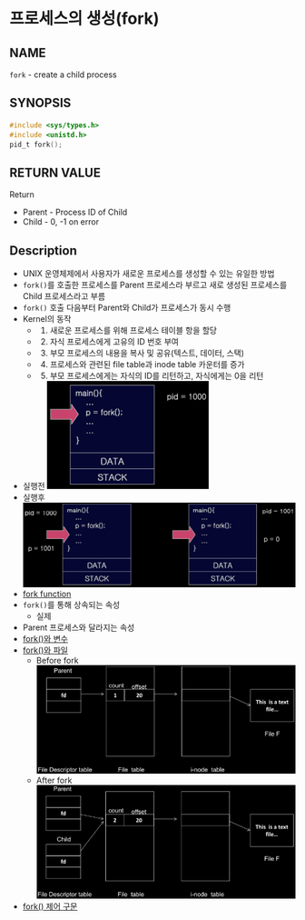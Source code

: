# 프로세스의 생성(fork)
## NAME
`fork` - create a child process
## SYNOPSIS
```c
#include <sys/types.h>
#include <unistd.h>
pid_t fork();
```
## RETURN VALUE
Return  
* Parent - Process ID of Child
* Child - 0, -1 on error
## Description
* UNIX 운영체제에서 사용자가 새로운 프로세스를 생성할 수 있는 유일한 방법
* `fork()`를 호출한 프로세스를 Parent 프로세스라 부르고 새로 생성된 프로세스를 Child 프로세스라고 부름
* `fork()` 호출 다음부터 Parent와 Child가 프로세스가 동시 수행
* Kernel의 동작
	* 1. 새로운 프로세스를 위해 프로세스 테이블 항을 할당
	* 2. 자식 프로세스에게 고유의 ID 번호 부여
	* 3. 부모 프로세스의 내용을 복사 및 공유(텍스트, 데이터, 스택)
	* 4. 프로세스와 관련된 file table과 inode table 카운터를 증가
	* 5. 부모 프로세스에게는 자식의 ID를 리턴하고, 자식에게는 0을 리턴
* 실행전
![before_fork()](./before_fork1.png?raw=true)
* 실행후
![after_fork()](./after_fork1.png?raw=true)
* [fork function](./fork0.c)
* `fork()`를 통해 상속되는 속성
  * 실제
* Parent 프로세스와 달라지는 속성
* [fork()와 변수](./fork1.c)
* [fork()와 파일](./fork2.c)
	* Before fork
	![before fork](./before_fork2.png?raw=true)
	* After fork
	![after fork](./after_fork2.png?raw=true)
* [fork() 제어 구문](./fork3.c)
